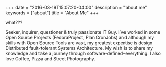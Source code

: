 +++
date = "2016-03-19T15:07:20-04:00"
description = "about me"
keywords = ["about"]
title = "About Me"
+++


what???

Seeker, inquirer, questioner & truly passionate IT Guy. I’ve worked in some Open Source Projects (FedoraProject, Plan CronJobs) and although my skills with Open Source Tools are vast, my greatest expertise is design Distributed fault-tolerant Systems Architecture. My wish is to share my knowledge and take a journey through software-defined-everything. I also love Coffee, Pizza and Street Photography.
